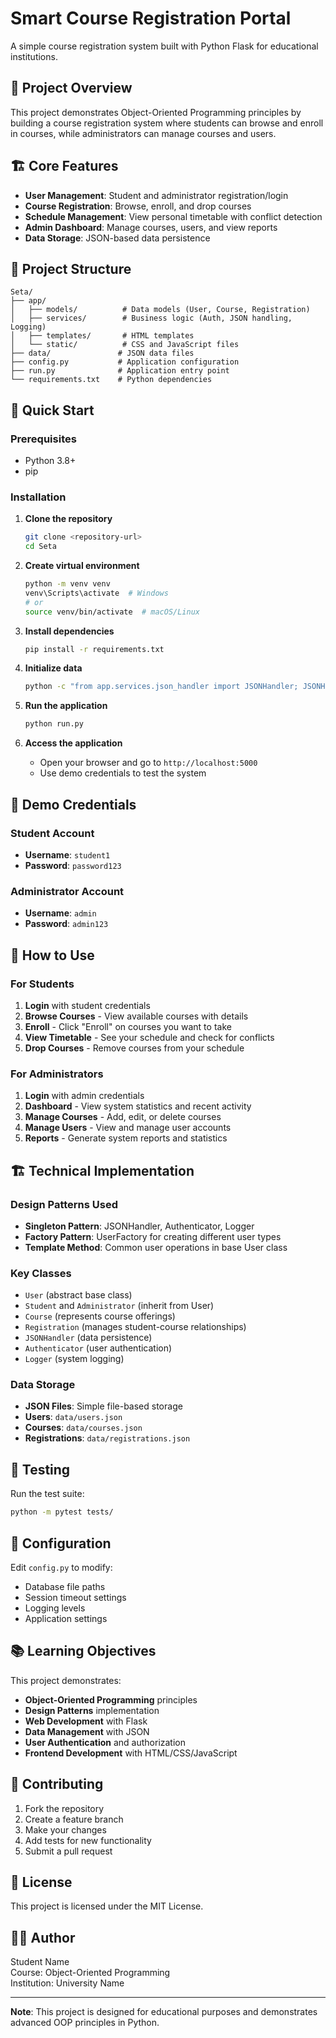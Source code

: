 # Smart Course Registration Portal

A simple course registration system built with Python Flask for educational institutions.

## 🎯 Project Overview

This project demonstrates Object-Oriented Programming principles by building a course registration system where students can browse and enroll in courses, while administrators can manage courses and users.

## 🏗️ Core Features

- **User Management**: Student and administrator registration/login
- **Course Registration**: Browse, enroll, and drop courses
- **Schedule Management**: View personal timetable with conflict detection
- **Admin Dashboard**: Manage courses, users, and view reports
- **Data Storage**: JSON-based data persistence

## 📁 Project Structure

```
Seta/
├── app/
│   ├── models/          # Data models (User, Course, Registration)
│   ├── services/        # Business logic (Auth, JSON handling, Logging)
│   ├── templates/       # HTML templates
│   └── static/          # CSS and JavaScript files
├── data/               # JSON data files
├── config.py           # Application configuration
├── run.py              # Application entry point
└── requirements.txt    # Python dependencies
```

## 🚀 Quick Start

### Prerequisites
- Python 3.8+
- pip

### Installation

1. **Clone the repository**
   ```bash
   git clone <repository-url>
   cd Seta
   ```

2. **Create virtual environment**
   ```bash
   python -m venv venv
   venv\Scripts\activate  # Windows
   # or
   source venv/bin/activate  # macOS/Linux
   ```

3. **Install dependencies**
   ```bash
   pip install -r requirements.txt
   ```

4. **Initialize data**
   ```bash
   python -c "from app.services.json_handler import JSONHandler; JSONHandler.initialize_data()"
   ```

5. **Run the application**
   ```bash
   python run.py
   ```

6. **Access the application**
   - Open your browser and go to `http://localhost:5000`
   - Use demo credentials to test the system

## 👥 Demo Credentials

### Student Account
- **Username**: `student1`
- **Password**: `password123`

### Administrator Account
- **Username**: `admin`
- **Password**: `admin123`

## 🎯 How to Use

### For Students
1. **Login** with student credentials
2. **Browse Courses** - View available courses with details
3. **Enroll** - Click "Enroll" on courses you want to take
4. **View Timetable** - See your schedule and check for conflicts
5. **Drop Courses** - Remove courses from your schedule

### For Administrators
1. **Login** with admin credentials
2. **Dashboard** - View system statistics and recent activity
3. **Manage Courses** - Add, edit, or delete courses
4. **Manage Users** - View and manage user accounts
5. **Reports** - Generate system reports and statistics

## 🏗️ Technical Implementation

### Design Patterns Used
- **Singleton Pattern**: JSONHandler, Authenticator, Logger
- **Factory Pattern**: UserFactory for creating different user types
- **Template Method**: Common user operations in base User class

### Key Classes
- `User` (abstract base class)
- `Student` and `Administrator` (inherit from User)
- `Course` (represents course offerings)
- `Registration` (manages student-course relationships)
- `JSONHandler` (data persistence)
- `Authenticator` (user authentication)
- `Logger` (system logging)

### Data Storage
- **JSON Files**: Simple file-based storage
- **Users**: `data/users.json`
- **Courses**: `data/courses.json`
- **Registrations**: `data/registrations.json`

## 🧪 Testing

Run the test suite:
```bash
python -m pytest tests/
```

## 🔧 Configuration

Edit `config.py` to modify:
- Database file paths
- Session timeout settings
- Logging levels
- Application settings

## 📚 Learning Objectives

This project demonstrates:
- **Object-Oriented Programming** principles
- **Design Patterns** implementation
- **Web Development** with Flask
- **Data Management** with JSON
- **User Authentication** and authorization
- **Frontend Development** with HTML/CSS/JavaScript

## 🤝 Contributing

1. Fork the repository
2. Create a feature branch
3. Make your changes
4. Add tests for new functionality
5. Submit a pull request

## 📄 License

This project is licensed under the MIT License.

## 👨‍💻 Author

Student Name  
Course: Object-Oriented Programming  
Institution: University Name

---

**Note**: This project is designed for educational purposes and demonstrates advanced OOP principles in Python. 